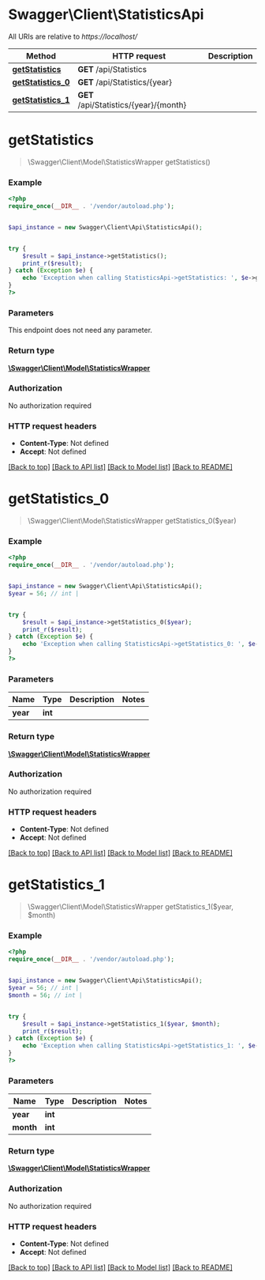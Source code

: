 # Swagger\Client\StatisticsApi

All URIs are relative to *https://localhost/*

Method | HTTP request | Description
------------- | ------------- | -------------
[**getStatistics**](StatisticsApi.md#getStatistics) | **GET** /api/Statistics | 
[**getStatistics_0**](StatisticsApi.md#getStatistics_0) | **GET** /api/Statistics/{year} | 
[**getStatistics_1**](StatisticsApi.md#getStatistics_1) | **GET** /api/Statistics/{year}/{month} | 




# **getStatistics**
> \Swagger\Client\Model\StatisticsWrapper getStatistics()



### Example 
```php
<?php
require_once(__DIR__ . '/vendor/autoload.php');


$api_instance = new Swagger\Client\Api\StatisticsApi();


try { 
    $result = $api_instance->getStatistics();
    print_r($result);
} catch (Exception $e) {
    echo 'Exception when calling StatisticsApi->getStatistics: ', $e->getMessage(), "\n";
}
?>
```

### Parameters
This endpoint does not need any parameter.


### Return type

[**\Swagger\Client\Model\StatisticsWrapper**](StatisticsWrapper.md)

### Authorization

No authorization required

### HTTP request headers

 - **Content-Type**: Not defined
 - **Accept**: Not defined

[[Back to top]](#) [[Back to API list]](../README.md#documentation-for-api-endpoints) [[Back to Model list]](../README.md#documentation-for-models) [[Back to README]](../README.md)


# **getStatistics_0**
> \Swagger\Client\Model\StatisticsWrapper getStatistics_0($year)



### Example 
```php
<?php
require_once(__DIR__ . '/vendor/autoload.php');


$api_instance = new Swagger\Client\Api\StatisticsApi();
$year = 56; // int | 


try { 
    $result = $api_instance->getStatistics_0($year);
    print_r($result);
} catch (Exception $e) {
    echo 'Exception when calling StatisticsApi->getStatistics_0: ', $e->getMessage(), "\n";
}
?>
```

### Parameters

Name | Type | Description  | Notes
------------- | ------------- | ------------- | -------------
 **year** | **int**|  | 


### Return type

[**\Swagger\Client\Model\StatisticsWrapper**](StatisticsWrapper.md)

### Authorization

No authorization required

### HTTP request headers

 - **Content-Type**: Not defined
 - **Accept**: Not defined

[[Back to top]](#) [[Back to API list]](../README.md#documentation-for-api-endpoints) [[Back to Model list]](../README.md#documentation-for-models) [[Back to README]](../README.md)


# **getStatistics_1**
> \Swagger\Client\Model\StatisticsWrapper getStatistics_1($year, $month)



### Example 
```php
<?php
require_once(__DIR__ . '/vendor/autoload.php');


$api_instance = new Swagger\Client\Api\StatisticsApi();
$year = 56; // int | 
$month = 56; // int | 


try { 
    $result = $api_instance->getStatistics_1($year, $month);
    print_r($result);
} catch (Exception $e) {
    echo 'Exception when calling StatisticsApi->getStatistics_1: ', $e->getMessage(), "\n";
}
?>
```

### Parameters

Name | Type | Description  | Notes
------------- | ------------- | ------------- | -------------
 **year** | **int**|  | 
 **month** | **int**|  | 


### Return type

[**\Swagger\Client\Model\StatisticsWrapper**](StatisticsWrapper.md)

### Authorization

No authorization required

### HTTP request headers

 - **Content-Type**: Not defined
 - **Accept**: Not defined

[[Back to top]](#) [[Back to API list]](../README.md#documentation-for-api-endpoints) [[Back to Model list]](../README.md#documentation-for-models) [[Back to README]](../README.md)



